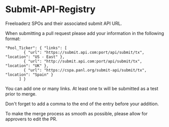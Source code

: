 # Submit-API-Registry
Freeloaderz SPOs and their associated submit API URL.

When submitting a pull request please add your information in the following format:

```
"Pool_Ticker": { "links": [ 
        { "url": "https://submit.api.com:port/api/submit/tx", "location": "US - East" },
        { "url": "http://submit.api.com:port/api/submit/tx", "location": "UK" },
        { "url": "https://cspa.panl.org/submit-api/submit/tx", "location": "Spain" }
      ] }
```

You can add one or many links. At least one tx will be submitted as a test prior to merge.

Don't forget to add a comma to the end of the entry before your addition.

To make the merge process as smooth as possible, please allow for approvers to edit the PR.
